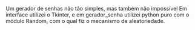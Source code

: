 Um gerador de senhas não tão simples, mas também não impossível
Em interface utilizei o Tkinter, e em gerador_senha utilizei python puro
com o módulo Random, com o qual fiz o mecanismo de aleatoriedade.
